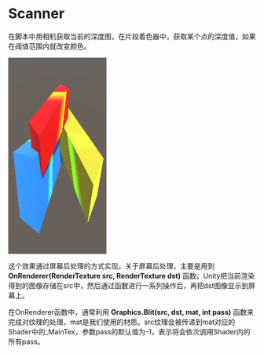 # Scanner

在脚本中用相机获取当前的深度图，在片段着色器中，获取某个点的深度值，如果在阈值范围内就改变颜色。

<img src="https://github.com/Aelinuial/My-Unity-Shader/blob/master/Pics/Scanner.jpg" width = "200" height = "400" alt="" align=center />

这个效果通过屏幕后处理的方式实现。关于屏幕后处理，主要是用到 **OnRenderer(RenderTexture src, RenderTexture dst)** 函数。Unity把当前渲染得到的图像存储在src中，然后通过函数进行一系列操作后，再把dst图像显示到屏幕上。

在OnRenderer函数中，通常利用 **Graphics.Blit(src, dst, mat, int pass)** 函数来完成对纹理的处理，mat是我们使用的材质。src纹理会被传递到mat对应的Shader中的_MainTex，参数pass的默认值为-1，表示将会依次调用Shader内的所有pass。

